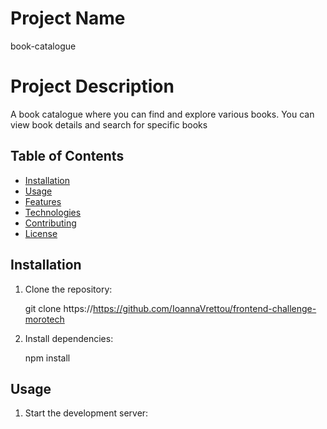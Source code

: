 # Project Name

book-catalogue

# Project Description

A book catalogue where you can find and explore various books. You can view book details and search for specific books


## Table of Contents

- [Installation](#installation)
- [Usage](#usage)
- [Features](#features)
- [Technologies](#technologies)
- [Contributing](#contributing)
- [License](#license)

## Installation

1. Clone the repository:

   git clone https://https://github.com/IoannaVrettou/frontend-challenge-morotech


2. Install dependencies:

   npm install

## Usage

1. Start the development server:

   npm run dev

2. Open your browser and navigate to `http://localhost:5173`.

## Features

- Displaying the list of books with pagination
- Searching for book titles with pagination on search results
- Getting details of a specific book in a different 


## Technologies

- [Vite](https://vitejs.dev/)
- [React](https://reactjs.org/)
- [React Query Hooks](https://react-query.tanstack.com/)
- [TypeScript](https://www.typescriptlang.org/)

## Contributing

Contributions are welcome! 

## License

This project is licensed under the [MIT License](LICENSE).
